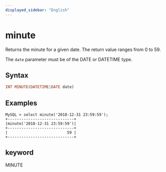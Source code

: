 ```yaml
---
displayed_sidebar: "English"
---
```


# minute



Returns the minute for a given date. The return value ranges from 0 to 59.

The `date` parameter must be of the DATE or DATETIME type.

## Syntax

```Haskell
INT MINUTE(DATETIME|DATE date)
```

## Examples

```Plain Text
MySQL > select minute('2018-12-31 23:59:59');
+-----------------------------+
|minute('2018-12-31 23:59:59')|
+-----------------------------+
|                          59 |
+-----------------------------+
```

## keyword

MINUTE
